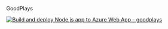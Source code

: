GoodPlays

[![Build and deploy Node.js app to Azure Web App - goodplays](https://github.com/cdietschrun/GoodPlays/actions/workflows/main_goodplays.yml/badge.svg)](https://github.com/cdietschrun/GoodPlays/actions/workflows/main_goodplays.yml)
